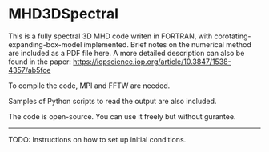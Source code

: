 # MHD3DSpectral

This is a  fully spectral 3D MHD code writen in FORTRAN, with corotating-expanding-box-model implemented. Brief notes on the numerical method are included as a PDF file here. A more detailed description can also be found in the paper: https://iopscience.iop.org/article/10.3847/1538-4357/ab5fce

To compile the code, MPI and FFTW are needed.

Samples of Python scripts to read the output are also included.

The code is open-source. You can use it freely but without gurantee. 

<hr>
TODO: Instructions on how to set up initial conditions.
